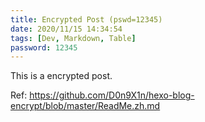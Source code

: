 ```yaml
---
title: Encrypted Post (pswd=12345)
date: 2020/11/15 14:34:54
tags: [Dev, Markdown, Table]
password: 12345
---
```


This is a encrypted post.

Ref: https://github.com/D0n9X1n/hexo-blog-encrypt/blob/master/ReadMe.zh.md